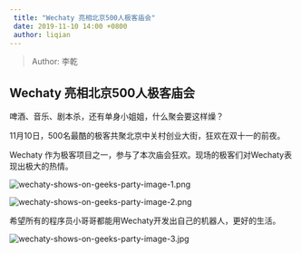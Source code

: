 ```yaml
---
 title: "Wechaty 亮相北京500人极客庙会"
 date: 2019-11-10 14:00 +0800
 author: liqian
---
```


 > Author: 李乾

## Wechaty 亮相北京500人极客庙会

啤酒、音乐、剧本杀，还有单身小姐姐，什么聚会要这样燥？

11月10日，500名最酷的极客共聚北京中关村创业大街，狂欢在双十一的前夜。

Wechaty 作为极客项目之一，参与了本次庙会狂欢。现场的极客们对Wechaty表现出极大的热情。

![wechaty-shows-on-geeks-party-image-1.png](https://github.com/Chatie/blog/tree/master/docs/assets/2019/wechaty-shows-on-geeks-party-image-1.png)

![wechaty-shows-on-geeks-party-image-2.png](https://github.com/Chatie/blog/tree/master/docs/assets/2019/wechaty-shows-on-geeks-party-image-2.png)

希望所有的程序员小哥哥都能用Wechaty开发出自己的机器人，更好的生活。

![wechaty-shows-on-geeks-party-image-3.jpg](https://github.com/Chatie/blog/tree/master/docs/assets/3019/wechaty-shows-on-geeks-party-image-3.jpg)
